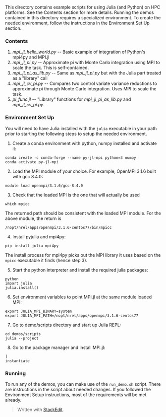 ﻿This directory contains example scripts for using Julia (and Python) on HPC platforms.  See the Contents section for more details.  Running the demos contained in this directory requires a specialized environment.  To create the needed environment, follow the instructions in the Environment Set Up section.

### Contents

 1. *mpi_jl_hello_world.py* -- Basic example of integration of Python's mpi4py and MPI.jl
 2. *mpi_jl_pi.py* -- Approximate pi with Monte Carlo integration using MPI to scale the task.  This is self-contained.
 3. *mpi_jl_pi_as_lib.py* -- Same as *mpi_jl_pi.py* but with the Julia part treated as a "library" call
 4. *mpi_jl_cv_pi.py* -- Compares two control variate variance reductions to approximate pi through Monte Carlo integration.  Uses MPI to scale the task.
 5. *pi_func.jl* -- "Library" functions for *mpi_jl_pi_as_lib.py* and *mpi_jl_cv_pi.py*. 

### Environment Set Up
You will need to have Julia installed with the `julia` executable in your path prior to starting the following steps to setup the needed environment.
 1. Create a conda environment with python, numpy installed and activate it:
 ```
 conda create -c conda-forge --name py-jl-mpi python=3 numpy
 conda activate py-jl-mpi
 ```
 2. Load the MPI module of your choice.  For example, OpenMPI 3.1.6 built with gcc 8.4.0:
 ```
 module load openmpi/3.1.6/gcc-8.4.0
 ```
 3. Check that the loaded MPI is the one that will actually be used
 ```
 which mpicc
 ```
 The returned path should be consistent with the loaded MPI module.  For the above module, the return is
 ```
 /nopt/nrel/apps/openmpi/3.1.6-centos77/bin/mpicc
 ```
 4. Install pyjulia and mpi4py:
 ```
 pip install julia mpi4py
 ```
 The install process for mpi4py picks out the MPI library it uses based on the `mpicc` executable it finds (hence step 3).
 
 5. Start the python interpreter and install the required julia packages:
  ```
  python
  import julia
  julia.install()
```
 6. Set environment variables to point MPI.jl at the same module loaded MPI:
```
export JULIA_MPI_BINARY=system
export JULIA_MPI_PATH=/nopt/nrel/apps/openmpi/3.1.6-centos77
```
7. Go to demo/scripts directory and start up Julia REPL:
```
cd demos/scripts
julia --project
```
8. Go to the package manager and install MPI.jl:
```
]
instantiate
```

### Running
To run any of the demos, you can make use of the `run_demo.sh` script.  There are instructions in the script about needed changes.  If you followed the Environment Setup instructions, most of the requirements will be met already.

> Written with [StackEdit](https://stackedit.io/).
